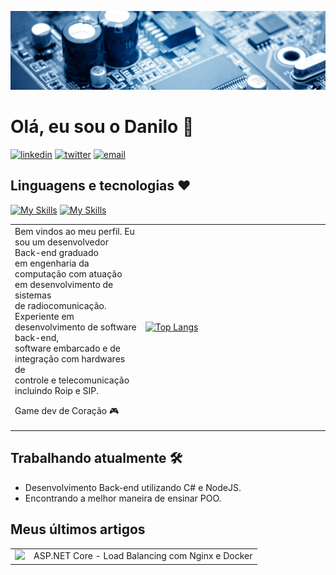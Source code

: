 ![](0.jpg)
# Olá, eu sou o Danilo 👋

[![linkedin](https://img.shields.io/badge/linkedin-0A66C2?style=for-the-badge&logo=linkedin&logoColor=white)](https://www.linkedin.com/in/danilodevs/)
[![twitter](https://img.shields.io/badge/twitter-1DA1F2?style=for-the-badge&logo=twitter&logoColor=white)](https://twitter.com/danilosdev)
[![email](https://img.shields.io/static/v1?label=&message=E-mail&color=007722&style=for-the-badge&logo=mail.ru)](mailto:danilo.o.s@hotmail.com)




## Linguagens e tecnologias :heart:

[![My Skills](https://skillicons.dev/icons?i=cs,cpp,java,js,nodejs,php,py,ts)](https://github.com/Danilo-Oliveira-Silva)
[![My Skills](https://skillicons.dev/icons?i=mysql,mongodb,postgres,azure,docker,dotnet,rabbitmq,react,eclipse,androidstudio,grafana,matlab,arduino,prometheus,threejs)](https://github.com/Danilo-Oliveira-Silva)


<table border=0 style="border-color:black">
  <tr>
    <td style="width:200px;">
      Bem vindos ao meu perfil. Eu sou um desenvolvedor Back-end graduado <br />
      em engenharia da computação com atuação em desenvolvimento de sistemas<br />
      de radiocomunicação. Experiente em desenvolvimento de software back-end,<br />
      software embarcado e de integração com hardwares de <br />
      controle e telecomunicação incluindo Roip e SIP.<br />

  Game dev de Coração :video_game: 
    </td>
    <td style="width:300px;">
      
   [![Top Langs](https://github-readme-stats.vercel.app/api/top-langs/?username=Danilo-Oliveira-Silva&layout=compact&theme=algolia)](https://github.com/Danilo-Oliveira-Silva)
  </tr>
</table>


## Trabalhando atualmente :hammer_and_wrench:	

* Desenvolvimento Back-end utilizando C# e NodeJS.
* Encontrando a melhor maneira de ensinar POO.

## Meus últimos artigos

<table>
  <tr>
    <td><img src="https://media.dev.to/cdn-cgi/image/width=1000,height=420,fit=cover,gravity=auto,format=auto/https%3A%2F%2Fdev-to-uploads.s3.amazonaws.com%2Fuploads%2Farticles%2Foo7wtn75zm00jb5r2of1.jpg" /></td>
    <td>ASP.NET Core - Load Balancing com Nginx e Docker</td>
  </tr>
</table>
